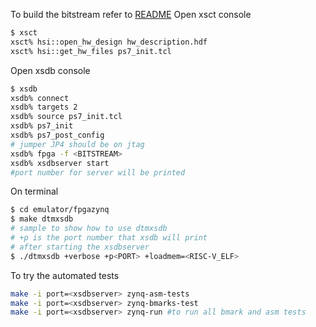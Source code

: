 To build the bitstream refer to [README](fpga/README.md)
Open xsct console 
```tcl
$ xsct 
xsct% hsi::open_hw_design hw_description.hdf
xsct% hsi::get_hw_files ps7_init.tcl
```
Open xsdb console
```bash
$ xsdb
xsdb% connect
xsdb% targets 2
xsdb% source ps7_init.tcl
xsdb% ps7_init
xsdb% ps7_post_config
# jumper JP4 should be on jtag
xsdb% fpga -f <BITSTREAM>
xsdb% xsdbserver start
#port number for server will be printed
```
On terminal
```bash
$ cd emulator/fpgazynq
$ make dtmxsdb
# sample to show how to use dtmxsdb
# +p is the port number that xsdb will print
# after starting the xsdbserver
$ ./dtmxsdb +verbose +p<PORT> +loadmem=<RISC-V_ELF>
```
To try the automated tests 
```bash
make -i port=<xsdbserver> zynq-asm-tests
make -i port=<xsdbserver> zynq-bmarks-test
make -i port=<xsdbserver> zynq-run #to run all bmark and asm tests
```
